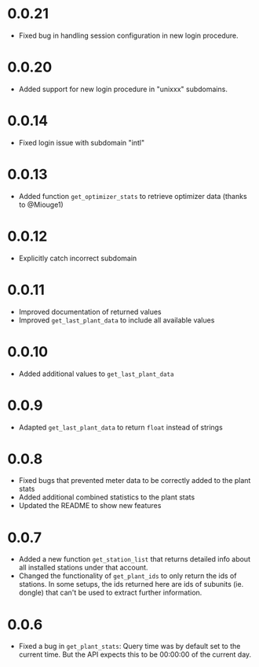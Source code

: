 # 0.0.21

  * Fixed bug in handling session configuration in new login procedure.

# 0.0.20

  * Added support for new login procedure in "unixxx" subdomains.

# 0.0.14

  * Fixed login issue with subdomain "intl"

# 0.0.13

  * Added function `get_optimizer_stats` to retrieve optimizer data (thanks to @Miouge1)

# 0.0.12

  * Explicitly catch incorrect subdomain

# 0.0.11

  * Improved documentation of returned values
  * Improved `get_last_plant_data` to include all available values

# 0.0.10

  * Added additional values to `get_last_plant_data`

# 0.0.9

  * Adapted `get_last_plant_data` to return `float` instead of strings

# 0.0.8

  * Fixed bugs that prevented meter data to be correctly added to the plant stats
  * Added additional combined statistics to the plant stats
  * Updated the README to show new features

# 0.0.7

  * Added a new function `get_station_list` that returns detailed info about all installed
    stations under that account.
  * Changed the functionality of `get_plant_ids` to only return the ids of stations. In some
    setups, the ids returned here are ids of subunits (ie. dongle) that can't be used to extract
    further information.

# 0.0.6

  * Fixed a bug in `get_plant_stats`: Query time was by default set to the current time.
    But the API expects this to be 00:00:00 of the current day.